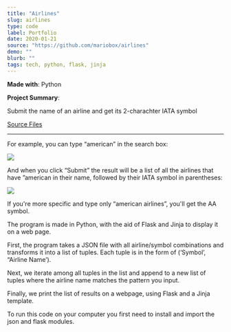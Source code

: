 ```yaml
---
title: "Airlines"
slug: airlines	
type: code
label: Portfolio
date: 2020-01-21
source: "https://github.com/mariobox/airlines"
demo: ""
blurb: ""
tags: tech, python, flask, jinja
---
```


**Made with**: <i class="icon-python"></i>Python

**Project Summary**: 

Submit the name of an airline and get its 2-charachter IATA symbol

[Source Files](https://github.com/mariobox/flask-blog) <hr class="art" />

For example, you can type &ldquo;american&rdquo; in the search box:

<img src="https://mariobox.github.io/airlines/iata-search.jpg">

And when you click &ldquo;Submit&rdquo; the result will be a list of all the airlines that have &rdquo;american in their name, followed by their IATA symbol in parentheses:

<img src="https://mariobox.github.io/airlines/iata-results.jpg">

If you're more specific and type only &ldquo;american airlines&rdquo;, you'll get the AA symbol.

The program is made in Python, with the aid of Flask and Jinja to display it on a web page.

First, the program takes a JSON file with all airline/symbol combinations and transforms it into a list of tuples. Each tuple is in the form of (&lsquo;Symbol&rsquo;, &ldquo;Airline Name&rsquo;).

Next, we iterate among all tuples in the list and append to a new list of tuples where the airline name matches the pattern you input.

Finally, we print the list of results on a webpage, using Flask and a Jinja template.

To run this code on your computer you first need to install and import the json and flask modules.
